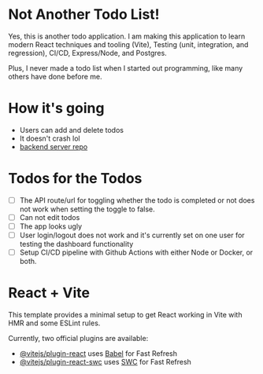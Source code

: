 # Not Another Todo List!

Yes, this is another todo application. I am making this application to learn modern React techniques and tooling (Vite), Testing (unit, integration, and regression), CI/CD, Express/Node, and Postgres.

Plus, I never made a todo list when I started out programming, like many others have done before me.

# How it's going
- Users can add and delete todos
- It doesn't crash lol
- [backend server repo](https://github.com/rubb3rDucc/todo_list_server)

# Todos for the Todos
- [ ] The API route/url for toggling whether the todo is completed or not does not work when setting the toggle to false.
- [ ] Can not edit todos
- [ ] The app looks ugly
- [ ] User login/logout does not work and it's currently set on one user for testing the dashboard functionality
- [ ] Setup CI/CD pipeline with Github Actions with either Node or Docker, or both.

# React + Vite

This template provides a minimal setup to get React working in Vite with HMR and some ESLint rules.

Currently, two official plugins are available:

- [@vitejs/plugin-react](https://github.com/vitejs/vite-plugin-react/blob/main/packages/plugin-react/README.md) uses [Babel](https://babeljs.io/) for Fast Refresh
- [@vitejs/plugin-react-swc](https://github.com/vitejs/vite-plugin-react-swc) uses [SWC](https://swc.rs/) for Fast Refresh

